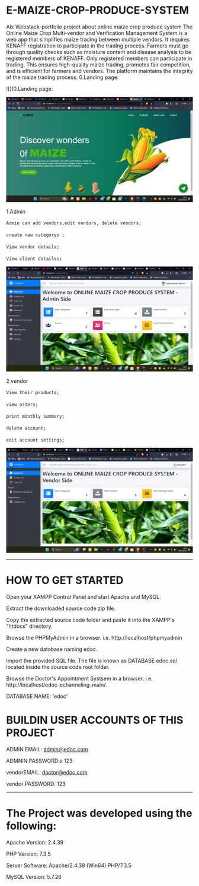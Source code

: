 # E-MAIZE-CROP-PRODUCE-SYSTEM
Alx Webstack-portfolio project about online maize crop produce system
The Online Maize Crop Multi-vendor and Verification Management System is a web app that simplifies maize trading between multiple vendors. It requires KENAFF registration to participate in the trading process. Farmers must go through quality checks such as moisture content and disease analysis to be registered members of KENAFF. Only registered members can participate in trading. This ensures high-quality maize trading, promotes fair competition, and is efficient for farmers and vendors. The platform maintains the integrity of the maize trading process.
0.Landing page:

 ![](0.Landing page:

 ![](https://github.com/Stephenkimani27/E-MAIZE-CROP-PRODUCE-SYSTEM/blob/a9c3beb43522bf174f0267b30330cc9581cdf3a6/img/Screenshot%20(602).png)

1.Admin
  
  
    Admin can add vendors,edit vendors, delete vendors;
    
    create new categorys ;
    
    View vendor details;
    
    View client detailss;
    
    
    
  ![](https://github.com/Stephenkimani27/E-MAIZE-CROP-PRODUCE-SYSTEM/blob/970ce1930656253174094f35fde203ef84a4c094/img/Screenshot%20(598).png)
  
   2.vendor
  
  
    View their products;
    
    view orders;
    
    print monthly summary;
    
    delete account;
    
    edit account settings;
    
![](https://github.com/Stephenkimani27/E-MAIZE-CROP-PRODUCE-SYSTEM/blob/1d78ff83f9eec56d9bb33fbfae99cc577072ddcb/img/Screenshot%20(597).png)
    
-----------------------------------------------


# HOW TO GET STARTED

Open your XAMPP Control Panel and start Apache and MySQL.

Extract the downloaded source code zip file.

Copy the extracted source code folder and paste it into the XAMPP's "htdocs" directory.

Browse the PHPMyAdmin in a browser. i.e. http://localhost/phpmyadmin

Create a new database naming edoc.

Import the provided SQL file. The file is known as DATABASE edoc.sql located inside the source code root folder.

Browse the Doctor's Appointment Systsem in a browser. i.e. http://localhost/edoc-echanneling-main/.














DATABASE NAME: 'edoc'

# BUILDIN USER ACCOUNTS OF THIS PROJECT

ADMIN EMAIL:		admin@edoc.com

ADMNIN PASSWORD:a	123


vendorEMAIL:		doctor@edoc.com

vendor PASSWORD:	123








---------------------------------------
# The Project was developed using the following:

Apache Version: 	2.4.39

PHP Version: 		7.3.5

Server Software: 	Apache/2.4.39 (Win64) PHP/7.3.5

MySQL Version: 		5.7.26








